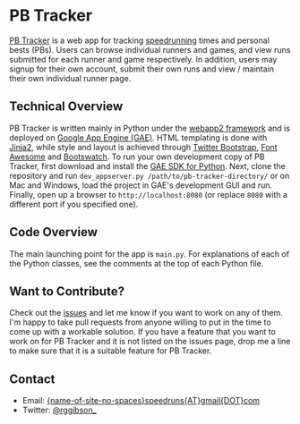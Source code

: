 PB Tracker
==========

[PB Tracker](http://www.pbtracker.net) is a web app for tracking [speedrunning](http://en.wikipedia.org/wiki/Speedrun) times and personal bests (PBs).  Users can browse individual runners and games, and view runs submitted for each runner and game respectively.  In addition, users may signup for their own account, submit their own runs and view / maintain their own individual runner page.

Technical Overview
------------------

PB Tracker is written mainly in Python under the [webapp2 framework](http://webapp-improved.appspot.com/) and is deployed on [Google App Engine (GAE)](https://developers.google.com/appengine/).  HTML templating is done with [Jinja2](http://jinja.pocoo.org/), while style and layout is achieved through [Twitter Bootstrap](http://getbootstrap.com/), [Font Awesome](http://fortawesome.github.io/Font-Awesome/whats-new/) and [Bootswatch](http://bootswatch.com/).  To run your own development copy of PB Tracker, first download and install the [GAE SDK for Python](https://developers.google.com/appengine/downloads#Google_App_Engine_SDK_for_Python).  Next, clone the repository and run `dev_appserver.py /path/to/pb-tracker-directory/` or on Mac and Windows, load the project in GAE's development GUI and run.  Finally, open up a browser to `http://localhost:8080` (or replace `8080` with a different port if you specified one).

Code Overview
-------------

The main launching point for the app is `main.py`.  For explanations of each of the Python classes, see the comments at the top of each Python file.

Want to Contribute?
-------------------

Check out the [issues](https://github.com/rggibson/pb-tracker/issues?direction=asc&sort=created&state=open) and let me know if you want to work on any of them.  I'm happy to take pull requests from anyone willing to put in the time to come up with a workable solution.  If you have a feature that you want to work on for PB Tracker and it is not listed on the issues page, drop me a line to make sure that it is a suitable feature for PB Tracker.

Contact
-------

 * Email: [{name-of-site-no-spaces}speedruns{AT}gmail{DOT}com](mailto:<name-of-site-no-spaces>speedruns<AT>gmail<DOT>com)
 * Twitter: [@rggibson_](https://twitter.com/rggibson_)

